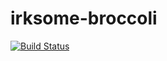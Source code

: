 # irksome-broccoli

[![Build Status](https://travis-ci.org/cjgrady/irksome-broccoli.svg?branch=master)](https://travis-ci.org/cjgrady/irksome-broccoli)

